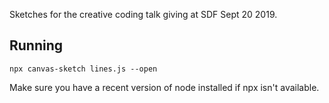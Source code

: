 Sketches for the creative coding talk giving at SDF Sept 20 2019.

## Running

`npx canvas-sketch lines.js --open`

Make sure you have a recent version of node installed if npx isn't available.